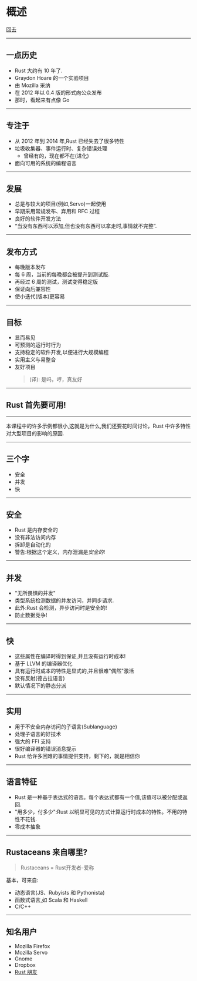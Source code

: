 # 概述

[回去](toc/default.html)

---

## 一点历史

- Rust 大约有 10 年了.
- Graydon Hoare 的一个实验项目
- 由 Mozilla 采纳
- 在 2012 年以 0.4 版的形式向公众发布
- 那时，看起来有点像 Go

---

## 专注于

- 从 2012 年到 2014 年,Rust 已经失去了很多特性
- 垃圾收集器、事件运行时、复杂错误处理
  - 曾经有的，现在都不在(进化)
- 面向可用的系统的编程语言

---

## 发展

- 总是与较大的项目(例如,Servo)一起使用
- 早期采用常规发布、弃用和 RFC 过程
- 良好的软件开发方法
- “当没有东西可以添加,但也没有东西可以拿走时,事情就不完整”.

---

## 发布方式

- 每晚版本发布
- 每 6 周，当前的每晚都会被提升到测试版.
- 再经过 6 周的测试，测试变得稳定版
- 保证向后兼容性
- 使小迭代(版本)更容易

---

## 目标

- 显而易见
- 可预测的运行时行为
- 支持稳定的软件开发,以便进行大规模编程
- 实用主义与易整合
- 友好项目
  > (译): 是吗，哼，真友好

---

## Rust 首先要可用!

---

本课程中的许多示例都很小,这就是为什么,我们还要花时间讨论，Rust 中许多特性对大型项目的影响的原因.

---

## 三个字

- 安全
- 并发
- 快

---

## 安全

- Rust 是内存安全的
- 没有非法访问内存
- 拆卸是自动化的
- 警告:根据这个定义，内存泄漏是*安全的*!

---

## 并发

- "无所畏惧的并发"
- 类型系统检测数据的并发访问，并同步请求.
- 此外:Rust 会检测，异步访问时是安全的!
- 防止数据竞争!

---

## 快

- 这些属性在编译时得到保证,并且没有运行时成本!
- 基于 LLVM 的编译器优化
- 具有运行时成本的特性是显式的,并且很难"偶然"激活
- 没有反射(德古拉语言)
- 默认情况下的静态分派

---

## 实用

- 用于不安全内存访问的子语言(Sublanguage)
- 处理子语言的好技术
- 强大的 FFI 支持
- 很好编译器的错误消息提示
- Rust 给许多困难的事情提供支持，剩下的，就是相信你

---

## 语言特征

- Rust 是一种基于表达式的语言。每个表达式都有一个值,该值可以被分配或返回.
- "用多少，付多少":Rust 以明显可见的方式计算运行时成本的特性。不用的特性不花钱.
- 零成本抽象

---

## Rustaceans 来自哪里?

> Rustaceans = Rust开发者-爱称

基本，可来自:

- 动态语言(JS、Rubyists 和 Pythonista)
- 函数式语言,如 Scala 和 Haskell
- C/C++

---

## 知名用户

- Mozilla Firefox
- Mozilla Servo
- Gnome
- Dropbox
- [Rust 朋友](http://rust-lang.org/friends.html)
